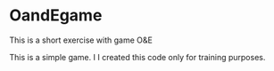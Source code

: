 # OandEgame
This is a short exercise with game O&amp;E 

This is a simple game. I I created this code only for training purposes.
